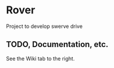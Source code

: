 # Rover

Project to develop swerve drive

## TODO, Documentation, etc.

See the Wiki tab to the right.